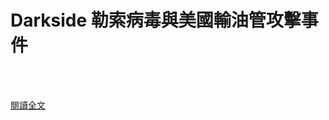 # Darkside 勒索病毒與美國輸油管攻擊事件

<!--more-->
<!--358-->
<br><br/>

[閱讀全文](https://www.facebook.com/172306986151493/posts/3871884476193707/?sfnsn=mo)
